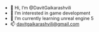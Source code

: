 - 👋 Hi, I’m @DavitGaikarashvili
- 👀 I’m interested in game development
- 🌱 I’m currently learning unreal engine 5
- 📫 davitgaikarashvili@gmail.com

<!---
DavitGaikarashvili/DavitGaikarashvili is a ✨ special ✨ repository because its `README.md` (this file) appears on your GitHub profile.
You can click the Preview link to take a look at your changes.
--->
